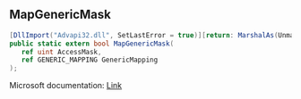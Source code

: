 ## MapGenericMask

```csharp
[DllImport("Advapi32.dll", SetLastError = true)][return: MarshalAs(UnmanagedType.Bool)]
public static extern bool MapGenericMask(
   ref uint AccessMask,
   ref GENERIC_MAPPING GenericMapping
);
```

Microsoft documentation: [Link](https://learn.microsoft.com/en-us/windows/win32/api/securitybaseapi/nf-securitybaseapi-mapgenericmask)
